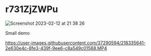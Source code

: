 # r731ZjZWPu

![Screenshot 2023-02-12 at 21 38 26](https://user-images.githubusercontent.com/37290594/218335855-8cc58a32-74f5-496e-b1d1-e7bacb5ef324.jpg)

Small demo

https://user-images.githubusercontent.com/37290594/218335641-2e630e4c-8fe3-439f-9ee6-c8a549c01568.MP4


